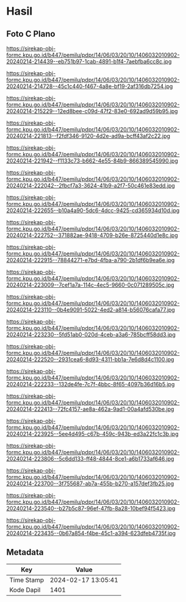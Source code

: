 # Hasil

## Foto C Plano

https://sirekap-obj-formc.kpu.go.id/b447/pemilu/pdpr/14/06/03/20/10/1406032010902-20240214-214439--eb751b97-1cab-4891-b1f4-7aebfba6cc8c.jpg

https://sirekap-obj-formc.kpu.go.id/b447/pemilu/pdpr/14/06/03/20/10/1406032010902-20240214-214728--45c1c440-f467-4a8e-bf19-2af316db7254.jpg

https://sirekap-obj-formc.kpu.go.id/b447/pemilu/pdpr/14/06/03/20/10/1406032010902-20240214-215229--12ed8bee-c09d-47f2-83e0-692ad9d59b95.jpg

https://sirekap-obj-formc.kpu.go.id/b447/pemilu/pdpr/14/06/03/20/10/1406032010902-20240214-221813--f2fdf346-9120-4d2e-ad9a-bcff43af2c22.jpg

https://sirekap-obj-formc.kpu.go.id/b447/pemilu/pdpr/14/06/03/20/10/1406032010902-20240214-221942--f1133c73-b662-4e55-84b9-866389545990.jpg

https://sirekap-obj-formc.kpu.go.id/b447/pemilu/pdpr/14/06/03/20/10/1406032010902-20240214-222042--2fbcf7a3-3624-41b9-a2f7-50c461e83edd.jpg

https://sirekap-obj-formc.kpu.go.id/b447/pemilu/pdpr/14/06/03/20/10/1406032010902-20240214-222655--b10a4a90-5dc6-4dcc-9425-cd365934d10d.jpg

https://sirekap-obj-formc.kpu.go.id/b447/pemilu/pdpr/14/06/03/20/10/1406032010902-20240214-222752--371882ae-9418-4709-b26e-8725440d1e8c.jpg

https://sirekap-obj-formc.kpu.go.id/b447/pemilu/pdpr/14/06/03/20/10/1406032010902-20240214-222915--78844271-e7bd-4fba-a790-2b1df6b9ea6e.jpg

https://sirekap-obj-formc.kpu.go.id/b447/pemilu/pdpr/14/06/03/20/10/1406032010902-20240214-223009--7cef1a7a-114c-4ec5-9660-0c071289505c.jpg

https://sirekap-obj-formc.kpu.go.id/b447/pemilu/pdpr/14/06/03/20/10/1406032010902-20240214-223110--0b4e9091-5022-4ed2-a814-b56076cafa77.jpg

https://sirekap-obj-formc.kpu.go.id/b447/pemilu/pdpr/14/06/03/20/10/1406032010902-20240214-223230--5fd51ab0-020d-4ceb-a3a6-785bcff58dd3.jpg

https://sirekap-obj-formc.kpu.go.id/b447/pemilu/pdpr/14/06/03/20/10/1406032010902-20240214-222520--2931cea6-8d93-4311-bb1a-7e6d8d4c1100.jpg

https://sirekap-obj-formc.kpu.go.id/b447/pemilu/pdpr/14/06/03/20/10/1406032010902-20240214-222233--132de4fe-7c7f-4bbc-8f65-4097b36d16b5.jpg

https://sirekap-obj-formc.kpu.go.id/b447/pemilu/pdpr/14/06/03/20/10/1406032010902-20240214-222413--72fc4157-ae8a-462a-9ad1-00a4afd530be.jpg

https://sirekap-obj-formc.kpu.go.id/b447/pemilu/pdpr/14/06/03/20/10/1406032010902-20240214-223925--5ee4d495-c67b-459c-943b-ed3a22fc1c3b.jpg

https://sirekap-obj-formc.kpu.go.id/b447/pemilu/pdpr/14/06/03/20/10/1406032010902-20240214-223806--5c6dd133-ff48-4844-8ce1-a6b1733af646.jpg

https://sirekap-obj-formc.kpu.go.id/b447/pemilu/pdpr/14/06/03/20/10/1406032010902-20240214-223700--3f755687-ab7a-455b-b270-a157def3fb25.jpg

https://sirekap-obj-formc.kpu.go.id/b447/pemilu/pdpr/14/06/03/20/10/1406032010902-20240214-223540--b27b5c87-96ef-47fb-8a28-10bef94f5423.jpg

https://sirekap-obj-formc.kpu.go.id/b447/pemilu/pdpr/14/06/03/20/10/1406032010902-20240214-223435--0b67a854-f4be-45c1-a394-623dfeb4735f.jpg


## Metadata

| Key        | Value               |
| ---------- | ------------------- |
| Time Stamp | 2024-02-17 13:05:41 |
| Kode Dapil | 1401                |




